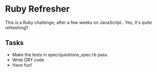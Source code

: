 Ruby Refresher
==
This is a Ruby challenge, after a few weeks on JavaScript..
Yes, it's quite refreshing!!

Tasks
--
- Make the tests in spec/questions_spec.rb pass.
- Write DRY code
- Have fun!
